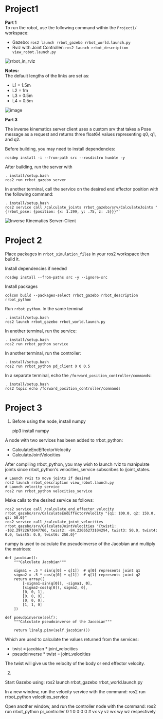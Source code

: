 # Project1
**Part 1**<br />
To run the robot, use the following command within the `Project1/` workspace: 
- Gazebo: `ros2 launch rrbot_gazebo rrbot_world.launch.py`
- Rviz with Joint Controller: `ros2 launch rrbot_description view_robot.launch.py` <br />

![rrbot_in_rviz](https://github.com/WPI-RBE500-Team6/Project1/assets/59891541/496a3d86-7bc8-47db-8ecf-06b181605d49)


**Notes:** <br />
The default lengths of the links are set as:
- L1 = 1.5m
- L2 = 1m
- L3 = 0.5m
- L4 = 0.5m<br />

![image](https://github.com/WPI-RBE500-Team6/Project1/assets/59891541/e5739d9a-1581-4d68-876b-3bb102cf07d1)

**Part 3**

The inverse kinematics server client uses a custom srv that takes a Pose message as a request
and returns three float64 values representing q0, q1, and q2.

Before building, you may need to install dependencies:

`rosdep install -i --from-path src --rosdistro humble -y`

After building, run the server with

```
. install/setup.bash
ros2 run rrbot_gazebo server
```

In another terminal, call the service on the desired end effector position with the following command:

```
. install/setup.bash
ros2 service call /calculate_joints rrbot_gazebo/srv/CalculateJoints "{rrbot_pose: {position: {x: 1.299, y: .75, z: .5}}}"`
```

![Inverse Kinematics Server-Client](https://github.com/WPI-RBE500-Team6/Project1/assets/1744257/5b2a9a91-79aa-4c16-b49f-1144ebcf6cfa)

# Project 2

Place packages in `rrbot_simulation_files` in your ros2 workspace then build it.

Install dependencies if needed

    rosdep install --from-paths src -y --ignore-src

Install packages

    colcon build --packages-select rrbot_gazebo rrbot_description rrbot_python

Run `rrbot_python`. In the same terminal

    . install/setup.bash
    ros2 launch rrbot_gazebo rrbot_world.launch.py

In another terminal, run the service:

    . install/setup.bash
    ros2 run rrbot_python service

In another terminal, run the controller:

    . install/setup.bash
    ros2 run rrbot_python pd_client 0 0 0.5

In a separate terminal, echo the `/forward_position_controller/commands`:

    . install/setup.bash
    ros2 topic echo /forward_position_controller/commands

# Project 3

1. Before using the node, install numpy

    pip3 install numpy

A node with two services has been added to rrbot_python:
   * CalculateEndEffectorVelocity
   * CalculateJointVelocities

After compiling rrbot_python, you may wish to launch rviz to manipulate joints since rrbot_python's
velocities_service subscribes to /joint_states.

    # Launch rviz to move joints if desired
    ros2 launch rrbot_description view_robot.launch.py
    # Launch velocity service
    ros2 run rrbot_python velocities_service

Make calls to the desired service as follows:

    ros2 service call /calculate_end_effector_velocity rrbot_gazebo/srv/CalculateEndEffectorVelocity "{q1: 100.0, q2: 150.0, q3: 50.0}"
    ros2 service call /calculate_joint_velocities rrbot_gazebo/srv/CalculateJointVelocities "{twist1: -102.29722673047766, twist2: -84.22055273104294, twist3: 50.0, twist4: 0.0, twist5: 0.0, twist6: 250.0}"

numpy is used to calculate the pseudoinverse of the Jacobian and multiply the
matrices:

    def jacobian():
        """Calculate Jacobian"""

        sigma1 = .5 * sin(q[0] + q[1])  # q[0] represents joint q1
        sigma2 = .5 * cos(q[0] + q[1])  # q[1] represents joint q2
        return array([
            [-sigma1-sin(q[0]), -sigma1, 0],
            [sigma2-cos(q[0]), sigma2, 0],
            [0, 0, 1],
            [0, 0, 0],
            [0, 0, 0],
            [1, 1, 0]
        ])

    def pseudoinverse(self):
        """Calculate pseudoinverse of the Jacobian"""

        return linalg.pinv(self.jacobian())

Which are used to calculate the values returned from the services:
* twist  = jacobian * joint_velocities
* pseudoinverse * twist = joint_velocities

The twist will give us the velocity of the body or end effector velocity.

2.
Start Gazebo using:
    ros2 launch rrbot_gazebo rrbot_world.launch.py
  
In a new window, run the velocity service with the command:
    ros2 run rrbot_python velocities_service

Open another window, and run the controller node with the command:
    ros2 run rrbot_python pi_controller 0 1 0 0 0 0  # vx vy vz wx wy wz respectively

     
